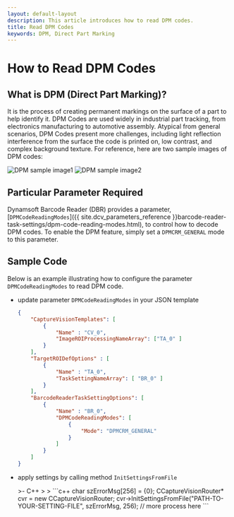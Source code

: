 ```yaml
---   
layout: default-layout
description: This article introduces how to read DPM codes.
title: Read DPM Codes
keywords: DPM, Direct Part Marking
---
```


# How to Read DPM Codes

## What is DPM (Direct Part Marking)?

It is the process of creating permanent markings on the surface of a part to help identify it. DPM Codes are used widely in industrial part tracking, from electronics manufacturing to automotive assembly. Atypical from general scenarios, DPM Codes present more challenges, including light reflection interference from the surface the code is printed on, low contrast, and complex background texture. For reference, here are two sample images of DPM codes:

![DPM sample image1][1]
![DPM sample image2][2]

## Particular Parameter Required

Dynamsoft Barcode Reader (DBR) provides a parameter, [`DPMCodeReadingModes`]({{ site.dcv_parameters_reference }}barcode-reader-task-settings/dpm-code-reading-modes.html), to control how to decode DPM codes. To enable the DPM feature, simply set a `DPMCRM_GENERAL` mode to this parameter.

## Sample Code

Below is an example illustrating how to configure the parameter `DPMCodeReadingModes` to read DPM code.

* update parameter `DPMCodeReadingModes` in your JSON template

    ```json
    {
        "CaptureVisionTemplates": [
            {
                "Name" : "CV_0",
                "ImageROIProcessingNameArray": ["TA_0" ]
            }       
        ],
        "TargetROIDefOptions" : [
            {
                "Name" : "TA_0",
                "TaskSettingNameArray": [ "BR_0" ]
            }
        ],
        "BarcodeReaderTaskSettingOptions": [
            {
                "Name" : "BR_0",
                "DPMCodeReadingModes": [
                    {
                        "Mode": "DPMCRM_GENERAL"
                    }
                ]
            }
        ]
    }
    ```
* apply settings by calling method `InitSettingsFromFile`

    <div class="sample-code-prefix template2"></div>
       >- C++
       >
    >
    ```c++
    char szErrorMsg[256] = {0};
    CCaptureVisionRouter* cvr = new CCaptureVisionRouter;
    cvr->InitSettingsFromFile("PATH-TO-YOUR-SETTING-FILE", szErrorMsg, 256);
    // more process here
    ```

[1]:assets\read-dpm-codes\DPM-sample1.png
[2]:assets\read-dpm-codes\DPM-sample2.png
